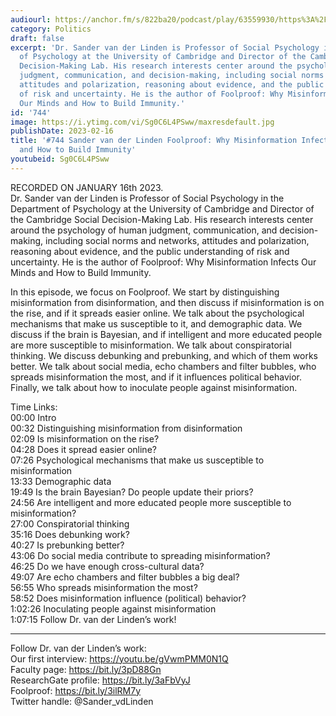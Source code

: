 ```yaml
---
audiourl: https://anchor.fm/s/822ba20/podcast/play/63559930/https%3A%2F%2Fd3ctxlq1ktw2nl.cloudfront.net%2Fstaging%2F2023-0-16%2F45bc93b7-b340-3cd4-574e-a4ee2dc23fb6.m4a
category: Politics
draft: false
excerpt: 'Dr. Sander van der Linden is Professor of Social Psychology in the Department
  of Psychology at the University of Cambridge and Director of the Cambridge Social
  Decision-Making Lab. His research interests center around the psychology of human
  judgment, communication, and decision-making, including social norms and networks,
  attitudes and polarization, reasoning about evidence, and the public understanding
  of risk and uncertainty. He is the author of Foolproof: Why Misinformation Infects
  Our Minds and How to Build Immunity.'
id: '744'
image: https://i.ytimg.com/vi/Sg0C6L4PSww/maxresdefault.jpg
publishDate: 2023-02-16
title: '#744 Sander van der Linden Foolproof: Why Misinformation Infects Our Minds
  and How to Build Immunity'
youtubeid: Sg0C6L4PSww
---
```

<div class="timelinks">

RECORDED ON JANUARY 16th 2023.  
Dr. Sander van der Linden is Professor of Social Psychology in the Department of Psychology at the University of Cambridge and Director of the Cambridge Social Decision-Making Lab. His research interests center around the psychology of human judgment, communication, and decision-making, including social norms and networks, attitudes and polarization, reasoning about evidence, and the public understanding of risk and uncertainty. He is the author of Foolproof: Why Misinformation Infects Our Minds and How to Build Immunity.

In this episode, we focus on Foolproof. We start by distinguishing misinformation from disinformation, and then discuss if misinformation is on the rise, and if it spreads easier online. We talk about the psychological mechanisms that make us susceptible to it, and demographic data. We discuss if the brain is Bayesian, and if intelligent and more educated people are more susceptible to misinformation. We talk about conspiratorial thinking. We discuss debunking and prebunking, and which of them works better. We talk about social media, echo chambers and filter bubbles, who spreads misinformation the most, and if it influences political behavior. Finally, we talk about how to inoculate people against misinformation.

Time Links:  
<time>00:00</time> Intro  
<time>00:32</time> Distinguishing misinformation from disinformation  
<time>02:09</time> Is misinformation on the rise?  
<time>04:28</time> Does it spread easier online?  
<time>07:26</time> Psychological mechanisms that make us susceptible to misinformation  
<time>13:33</time> Demographic data  
<time>19:49</time> Is the brain Bayesian? Do people update their priors?  
<time>24:56</time> Are intelligent and more educated people more susceptible to misinformation?  
<time>27:00</time> Conspiratorial thinking  
<time>35:16</time> Does debunking work?  
<time>40:27</time> Is prebunking better?  
<time>43:06</time> Do social media contribute to spreading misinformation?  
<time>46:25</time> Do we have enough cross-cultural data?  
<time>49:07</time> Are echo chambers and filter bubbles a big deal?  
<time>56:55</time> Who spreads misinformation the most?  
<time>58:52</time> Does misinformation influence (political) behavior?  
<time>1:02:26</time> Inoculating people against misinformation   
<time>1:07:15</time> Follow Dr. van der Linden’s work!

---

Follow Dr. van der Linden’s work:  
Our first interview: https://youtu.be/gVwmPMM0N1Q  
Faculty page: https://bit.ly/3pD88Gn  
ResearchGate profile: https://bit.ly/3aFbVyJ  
Foolproof: https://bit.ly/3ilRM7y  
Twitter handle: @Sander_vdLinden
</div>

